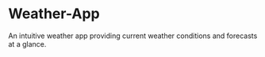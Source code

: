 # Weather-App
An intuitive weather app providing current weather conditions and forecasts at a glance.

